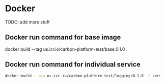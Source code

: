 # Docker

TODO: add more stuff

## Docker run command for base image

docker build --tag us.icr.io/carbon-platform-test/base:0.1.0 .

## Docker run command for individual service

```bash
docker build --tag us.icr.io/carbon-platform-test/logging:0.1.0 -f services/logging-service/Dockerfile .
```

